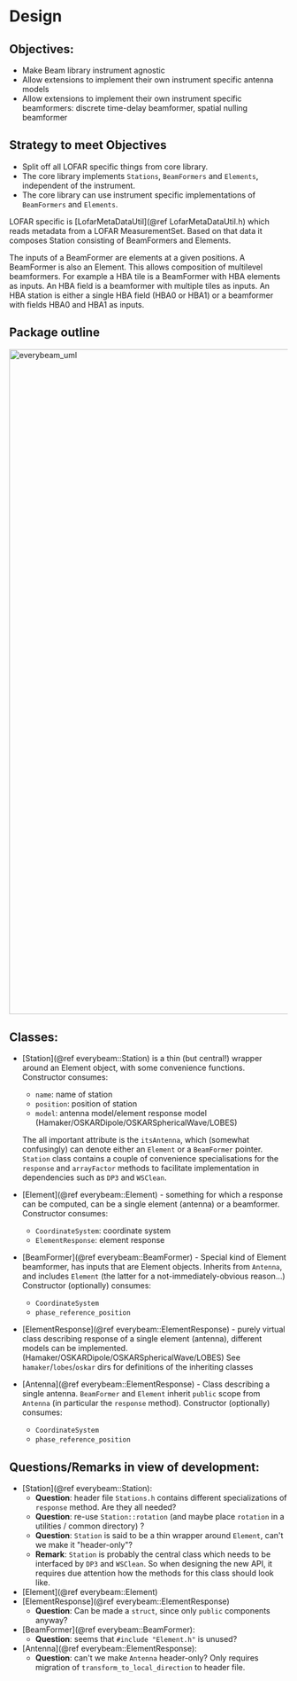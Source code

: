 # Design


## Objectives:

 * Make Beam library instrument agnostic
 * Allow extensions to implement their own instrument specific antenna models
 * Allow extensions to implement their own instrument specific beamformers:
   discrete time-delay beamformer, spatial nulling beamformer



## Strategy to meet Objectives

 * Split off all LOFAR specific things from core library.
 * The core library implements `Stations`, `BeamFormers` and `Elements`,
   independent of the instrument.
 * The core library can use instrument specific implementations of
   `BeamFormers` and `Elements`.

LOFAR specific is [LofarMetaDataUtil](@ref LofarMetaDataUtil.h) which reads
metadata from a LOFAR MeasurementSet. Based on that data it composes Station
consisting of BeamFormers and Elements.

The inputs of a BeamFormer are elements at a given positions.
A BeamFormer is also an Element. This allows composition of multilevel
beamformers. For example a HBA tile is a BeamFormer with HBA elements as inputs.
An HBA field is a beamformer with multiple tiles as inputs. An HBA station is
either a single HBA field (HBA0 or HBA1) or a beamformer with fields HBA0 and
HBA1 as inputs.

## Package outline

<img src="https://git.astron.nl/RD/EveryBeam/-/raw/9de907743f64b5217fc02f998fa044dcdba3a3a5/docs/everybeam_uml.svg" alt="everybeam_uml" width="1200"/>

## Classes:

* [Station](@ref everybeam::Station) is a thin (but central!) wrapper around an
  Element object, with some convenience functions. 
  Constructor consumes:
    - `name`: name of station 
    - `position`: position of station
    - `model`: antenna model/element response model (Hamaker/OSKARDipole/OSKARSphericalWave/LOBES) 
  
  The all important attribute is the `itsAntenna`, which (somewhat confusingly) can denote either an `Element` or a `BeamFormer` pointer.
  `Station` class contains a couple of convenience specialisations for the `response` and `arrayFactor` methods to facilitate implementation in dependencies such as `DP3` and `WSClean`.
* [Element](@ref everybeam::Element) - something for which a
  response can be computed, can be a single element (antenna) or a beamformer.
  Constructor consumes:
    - `CoordinateSystem`: coordinate system
    - `ElementResponse`: element response 
* [BeamFormer](@ref everybeam::BeamFormer) -
  Special kind of Element beamformer, has inputs that are Element objects.
  Inherits from `Antenna`, and includes `Element` (the latter for a not-immediately-obvious reason...)
  Constructor (optionally) consumes:
    - `CoordinateSystem`
    - `phase_reference_position`
* [ElementResponse](@ref everybeam::ElementResponse) - purely virtual class describing response of a single element (antenna), different models can be implemented.
  (Hamaker/OSKARDipole/OSKARSphericalWave/LOBES)
 See `hamaker`/`lobes`/`oskar` dirs for definitions of the inheriting classes
* [Antenna](@ref everybeam::ElementResponse) - Class describing a single antenna. `BeamFormer` and `Element` inherit `public` scope from `Antenna` (in particular the `response` method). 
Constructor (optionally) consumes:
    - `CoordinateSystem`
    - `phase_reference_position`


## Questions/Remarks in view of development:

* [Station](@ref everybeam::Station):
    - **Question**:  header file `Stations.h` contains different       specializations of `response` method. Are they all needed? 
    - **Question**: re-use `Station::rotation` (and maybe place `rotation` in a utilities / common directory) ?
    - **Question**: `Station` is said to be a thin wrapper around 
    `Element`, can't we make it "header-only"?
    - **Remark**: `Station` is probably the central class which needs to be interfaced by `DP3` and `WSClean`. So when designing the new API, it requires due attention how the methods for this class should look like.
* [Element](@ref everybeam::Element) 
* [ElementResponse](@ref everybeam::ElementResponse)
    - **Question**: Can be made a `struct`, since only `public` components anyway?
* [BeamFormer](@ref everybeam::BeamFormer):
    - **Question**: seems that `#include "Element.h"` is unused?
* [Antenna](@ref everybeam::ElementResponse):
    - **Question**: can't we make `Antenna` header-only? Only requires migration of `transform_to_local_direction` to header file.
  

<!--Markdown | Less | Pretty
--- | --- | ---
*Still* | `renders` | **nicely**
1 | 2 | 3
-->







<!--```python
s = "Python syntax highlighting"
print s
```-->

